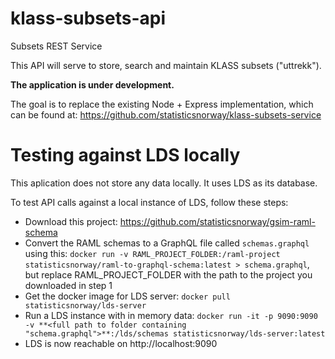 # klass-subsets-api
Subsets REST Service

This API will serve to store, search and maintain KLASS subsets ("uttrekk").

**The application is under development.**

The goal is to replace the existing Node + Express implementation, which can be found at: https://github.com/statisticsnorway/klass-subsets-service


# Testing against LDS locally

This aplication does not store any data locally. It uses LDS as its database.

To test API calls against a local instance of LDS, follow these steps:

- Download this project: https://github.com/statisticsnorway/gsim-raml-schema
- Convert the RAML schemas to a GraphQL file called `schemas.graphql` using this: `docker run -v RAML_PROJECT_FOLDER:/raml-project statisticsnorway/raml-to-graphql-schema:latest > schema.graphql`, but replace RAML_PROJECT_FOLDER with the path to the project you downloaded in step 1
- Get the docker image for LDS server: `docker pull statisticsnorway/lds-server`
- Run a LDS instance with in memory data: `docker run -it -p 9090:9090 -v **<full path to folder containing "schema.graphql">**:/lds/schemas statisticsnorway/lds-server:latest`
- LDS is now reachable on http://localhost:9090
